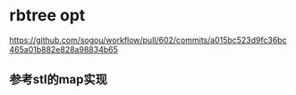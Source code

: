 # rbtree opt

https://github.com/sogou/workflow/pull/602/commits/a015bc523d9fc36bc465a01b882e828a98834b65

## 参考stl的map实现
